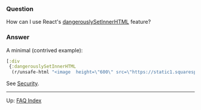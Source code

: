### Question

How can I use React's [dangerouslySetInnerHTML](https://reactjs.org/docs/dom-elements.html#dangerouslysetinnerhtml) feature?

### Answer

A minimal (contrived example):

```clj
[:div
 {:dangerouslySetInnerHTML
  (r/unsafe-html "<image  height=\"600\" src=\"https://static1.squarespace.com/static/58f9c2fbd2b85759c7e4ec2f/5923cbe4be6594d8a0b033a9/5a0154a6ec212d85ddf7941f/1511246183022/mfsprout_20160406_1234-Print.jpg?format=1500w\"/>")}]
```

See [Security](../Security.md).

***

Up:  [FAQ Index](../README.md)
